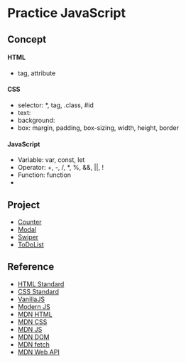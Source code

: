 # Practice JavaScript

## Concept
#### HTML
- tag, attribute

#### CSS
- selector: *, tag, .class, #id
- text: 
- background: 
- box: margin, padding, box-sizing, width, height, border

#### JavaScript
- Variable: var, const, let
- Operator: +, -, /, *, %, &&, ||, !
- Function: function
- 

## Project
- [Counter](./counter/)
- [Modal](./modal/)
- [Swiper](./swiper/)
- [ToDoList](./to_do_list/)

## Reference
- [HTML Standard](https://html.spec.whatwg.org/)
- [CSS Standard](https://www.w3.org/Style/CSS/)
- [VanillaJS](http://vanilla-js.com/)
- [Modern JS](https://javascript.info/)
- [MDN HTML](https://developer.mozilla.org/ko/docs/Web/HTML)
- [MDN CSS](https://developer.mozilla.org/ko/docs/Web/CSS)
- [MDN JS](https://developer.mozilla.org/ko/docs/Web/JavaScript)
- [MDN DOM](https://developer.mozilla.org/ko/docs/Web/API/Document_Object_Model)
- [MDN fetch](https://developer.mozilla.org/ko/docs/Web/API/Fetch_API)
- [MDN Web API](https://developer.mozilla.org/ko/docs/Web/API)
